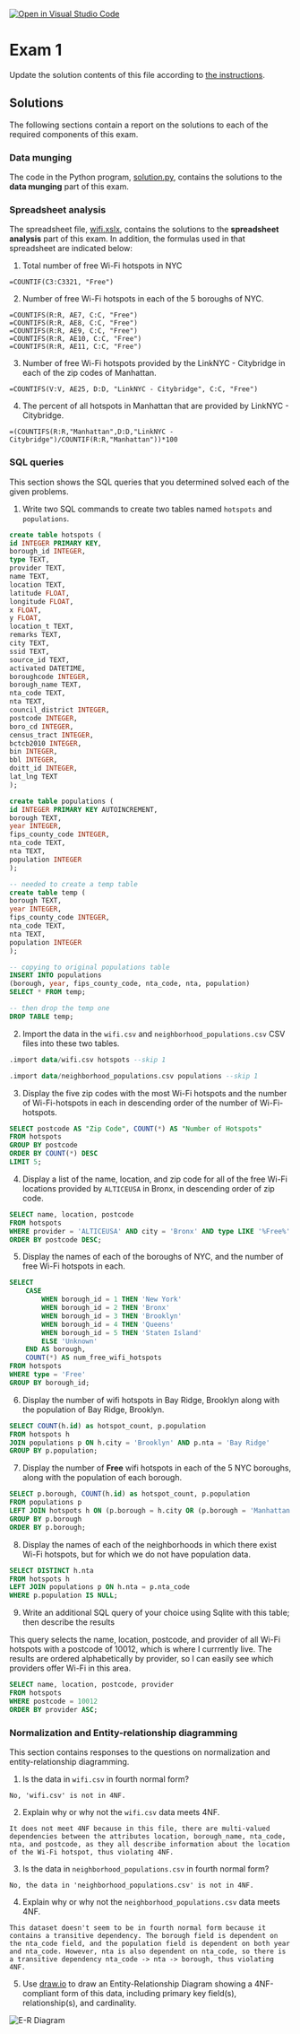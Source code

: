 
[![Open in Visual Studio Code](https://classroom.github.com/assets/open-in-vscode-c66648af7eb3fe8bc4f294546bfd86ef473780cde1dea487d3c4ff354943c9ae.svg)](https://classroom.github.com/online_ide?assignment_repo_id=10609301&assignment_repo_type=AssignmentRepo)
# Exam 1

Update the solution contents of this file according to [the instructions](instructions/instructions.md).

## Solutions

The following sections contain a report on the solutions to each of the required components of this exam.

### Data munging

The code in the Python program, [solution.py](solution.py), contains the solutions to the **data munging** part of this exam.

### Spreadsheet analysis

The spreadsheet file, [wifi.xslx](data/wifi.xslx), contains the solutions to the **spreadsheet analysis** part of this exam. In addition, the formulas used in that spreadsheet are indicated below:

1. Total number of free Wi-Fi hotspots in NYC

```
=COUNTIF(C3:C3321, "Free")
```

2. Number of free Wi-Fi hotspots in each of the 5 boroughs of NYC.

```
=COUNTIFS(R:R, AE7, C:C, "Free")
=COUNTIFS(R:R, AE8, C:C, "Free")
=COUNTIFS(R:R, AE9, C:C, "Free")
=COUNTIFS(R:R, AE10, C:C, "Free")
=COUNTIFS(R:R, AE11, C:C, "Free")
```

3. Number of free Wi-Fi hotspots provided by the LinkNYC - Citybridge in each of the zip codes of Manhattan.

```
=COUNTIFS(V:V, AE25, D:D, "LinkNYC - Citybridge", C:C, "Free")
```

4. The percent of all hotspots in Manhattan that are provided by LinkNYC - Citybridge.

```
=(COUNTIFS(R:R,"Manhattan",D:D,"LinkNYC - Citybridge")/COUNTIF(R:R,"Manhattan"))*100
```

### SQL queries

This section shows the SQL queries that you determined solved each of the given problems.

1. Write two SQL commands to create two tables named `hotspots` and `populations`.

```sql
create table hotspots (
id INTEGER PRIMARY KEY,
borough_id INTEGER,
type TEXT,
provider TEXT,
name TEXT,
location TEXT,
latitude FLOAT,
longitude FLOAT,
x FLOAT,
y FLOAT,
location_t TEXT,
remarks TEXT,
city TEXT,
ssid TEXT,
source_id TEXT,
activated DATETIME,
boroughcode INTEGER,
borough_name TEXT,
nta_code TEXT,
nta TEXT,
council_district INTEGER,
postcode INTEGER,
boro_cd INTEGER,
census_tract INTEGER,
bctcb2010 INTEGER,
bin INTEGER,
bbl INTEGER,
doitt_id INTEGER,
lat_lng TEXT
);
```

```sql
create table populations (
id INTEGER PRIMARY KEY AUTOINCREMENT,
borough TEXT,
year INTEGER,
fips_county_code INTEGER,
nta_code TEXT,
nta TEXT,
population INTEGER
);

-- needed to create a temp table 
create table temp (
borough TEXT,
year INTEGER,
fips_county_code INTEGER,
nta_code TEXT,
nta TEXT,
population INTEGER
);

-- copying to original populations table 
INSERT INTO populations
(borough, year, fips_county_code, nta_code, nta, population)
SELECT * FROM temp;

-- then drop the temp one
DROP TABLE temp;
```

2. Import the data in the `wifi.csv` and `neighborhood_populations.csv` CSV files into these two tables.

```sql
.import data/wifi.csv hotspots --skip 1
```

```sql
.import data/neighborhood_populations.csv populations --skip 1
```

3. Display the five zip codes with the most Wi-Fi hotspots and the number of Wi-Fi-hotspots in each in descending order of the number of Wi-Fi-hotspots.

```sql
SELECT postcode AS "Zip Code", COUNT(*) AS "Number of Hotspots" 
FROM hotspots 
GROUP BY postcode 
ORDER BY COUNT(*) DESC 
LIMIT 5;
```

4. Display a list of the name, location, and zip code for all of the free Wi-Fi locations provided by `ALTICEUSA` in Bronx, in descending order of zip code.

```sql
SELECT name, location, postcode
FROM hotspots
WHERE provider = 'ALTICEUSA' AND city = 'Bronx' AND type LIKE '%Free%'
ORDER BY postcode DESC;
```

5. Display the names of each of the boroughs of NYC, and the number of free Wi-Fi hotspots in each.

```sql
SELECT
    CASE
        WHEN borough_id = 1 THEN 'New York'
        WHEN borough_id = 2 THEN 'Bronx'
        WHEN borough_id = 3 THEN 'Brooklyn'
        WHEN borough_id = 4 THEN 'Queens'
        WHEN borough_id = 5 THEN 'Staten Island'
        ELSE 'Unknown'
    END AS borough,
    COUNT(*) AS num_free_wifi_hotspots
FROM hotspots
WHERE type = 'Free'
GROUP BY borough_id;
```

6. Display the number of wifi hotspots in Bay Ridge, Brooklyn along with the population of Bay Ridge, Brooklyn.

```sql
SELECT COUNT(h.id) as hotspot_count, p.population
FROM hotspots h
JOIN populations p ON h.city = 'Brooklyn' AND p.nta = 'Bay Ridge'
GROUP BY p.population;
```

7. Display the number of **Free** wifi hotspots in each of the 5 NYC boroughs, along with the population of each borough.

```sql
SELECT p.borough, COUNT(h.id) as hotspot_count, p.population
FROM populations p
LEFT JOIN hotspots h ON (p.borough = h.city OR (p.borough = 'Manhattan' AND h.city = 'New York')) AND h.type = 'Free'
GROUP BY p.borough
ORDER BY p.borough;
```

8. Display the names of each of the neighborhoods in which there exist Wi-Fi hotspots, but for which we do not have population data.

```sql
SELECT DISTINCT h.nta
FROM hotspots h
LEFT JOIN populations p ON h.nta = p.nta_code
WHERE p.population IS NULL;
```

9. Write an additional SQL query of your choice using Sqlite with this table; then describe the results

This query selects the name, location, postcode, 
and provider of all Wi-Fi hotspots with a postcode 
of 10012, which is where I currrently live. The results are ordered alphabetically by provider, so I can easily see which providers offer Wi-Fi in this area.

```sql
SELECT name, location, postcode, provider
FROM hotspots
WHERE postcode = 10012
ORDER BY provider ASC;
```

### Normalization and Entity-relationship diagramming

This section contains responses to the questions on normalization and entity-relationship diagramming.

1. Is the data in `wifi.csv` in fourth normal form?

```
No, 'wifi.csv' is not in 4NF.
```

2. Explain why or why not the `wifi.csv` data meets 4NF.

```
It does not meet 4NF because in this file, there are multi-valued dependencies between the attributes location, borough_name, nta_code, nta, and postcode, as they all describe information about the location of the Wi-Fi hotspot, thus violating 4NF. 
```

3. Is the data in `neighborhood_populations.csv` in fourth normal form?

```
No, the data in 'neighborhood_populations.csv' is not in 4NF. 
```

4. Explain why or why not the `neighborhood_populations.csv` data meets 4NF.

```
This dataset doesn't seem to be in fourth normal form because it contains a transitive dependency. The borough field is dependent on the nta_code field, and the population field is dependent on both year and nta_code. However, nta is also dependent on nta_code, so there is a transitive dependency nta_code -> nta -> borough, thus violating 4NF.
```

5. Use [draw.io](https://draw.io) to draw an Entity-Relationship Diagram showing a 4NF-compliant form of this data, including primary key field(s), relationship(s), and cardinality.

![E-R Diagram](../images/er.svg)
